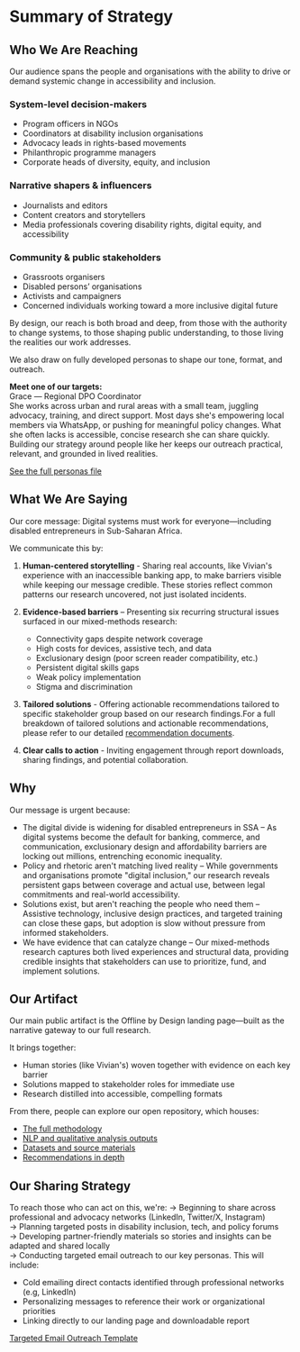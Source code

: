 # Summary of Strategy

## Who We Are Reaching

Our audience spans the people and organisations with the ability to drive or
demand systemic change in accessibility and inclusion.

### System-level decision-makers

* Program officers in NGOs
* Coordinators at disability inclusion organisations
* Advocacy leads in rights-based movements
* Philanthropic programme managers
* Corporate heads of diversity, equity, and inclusion

### Narrative shapers & influencers

* Journalists and editors
* Content creators and storytellers
* Media professionals covering disability rights, digital equity, and accessibility

### Community & public stakeholders

* Grassroots organisers
* Disabled persons’ organisations
* Activists and campaigners
* Concerned individuals working toward a more inclusive digital future

By design, our reach is both broad and deep, from those with the authority to
change systems, to those shaping public understanding, to those living the
realities our work addresses.

We also draw on fully developed personas to shape our tone, format, and outreach.

**Meet one of our targets:**  
Grace — Regional DPO Coordinator  
She works across urban and rural areas with a small team, juggling advocacy,
training, and direct support. Most days she's empowering local members via
WhatsApp, or pushing for meaningful policy changes. What she often lacks is
accessible, concise research she can share quickly. Building our strategy around
 people like her keeps our outreach practical, relevant, and grounded in lived
  realities.  

[See the full personas file](https://docs.google.com/spreadsheets/d/1mXBrXFIjiWoPmoncIxT8Cb0hygaCoyf7FueW2WxPvKU/edit?gid=1146215922#gid=1146215922)

## What We Are Saying

Our core message: Digital systems must work for everyone—including disabled
entrepreneurs in Sub-Saharan Africa.

We communicate this by:

1. **Human-centered storytelling** - Sharing real accounts, like Vivian's
   experience with an inaccessible banking app, to make barriers visible while
   keeping our message credible. These stories reflect common patterns our
   research uncovered, not just isolated incidents.
2. **Evidence-based barriers** – Presenting six recurring structural issues
   surfaced in our mixed-methods research:
   * Connectivity gaps despite network coverage
   * High costs for devices, assistive tech, and data
   * Exclusionary design (poor screen reader compatibility, etc.)
   * Persistent digital skills gaps
   * Weak policy implementation
   * Stigma and discrimination
3. **Tailored solutions** - Offering actionable recommendations tailored to
   specific stakeholder group based on our research findings.For a full
   breakdown of tailored solutions and actionable recommendations,
please refer to our detailed [recommendation documents](./recommendations_documents.md).

4. **Clear calls to action** - Inviting engagement through report downloads,
   sharing findings, and potential collaboration.

## Why

Our message is urgent because:

* The digital divide is widening for disabled entrepreneurs in SSA – As digital
  systems become the default for banking, commerce, and communication,
exclusionary design and affordability barriers are locking out millions,
entrenching economic inequality.
* Policy and rhetoric aren't matching lived reality – While governments and
  organisations promote "digital inclusion," our research reveals persistent
gaps between coverage and actual use, between legal commitments and real-world accessibility.
* Solutions exist, but aren't reaching the people who need them – Assistive
  technology, inclusive design practices, and targeted training can close these
gaps, but adoption is slow without pressure from informed stakeholders.
* We have evidence that can catalyze change – Our mixed-methods research
  captures both lived experiences and structural data, providing credible
  insights that stakeholders can use to prioritize, fund, and implement solutions.

## Our Artifact

Our main public artifact is the Offline by Design landing page—built as the
narrative gateway to our full research.

It brings together:

* Human stories (like Vivian's) woven together with evidence on each key barrier
* Solutions mapped to stakeholder roles for immediate use
* Research distilled into accessible, compelling formats

From there, people can explore our open repository, which houses:

* [The full methodology](../4_data_analysis/)
* [NLP and qualitative analysis outputs](../4_data_analysis/mixed_methods_findings.md)
* [Datasets and source materials](../1_datasets/)
* [Recommendations in depth](./recommendations_document.md)

## Our Sharing Strategy

To reach those who can act on this, we're:
→ Beginning to share across professional and advocacy networks (LinkedIn,
Twitter/X, Instagram)  
→ Planning targeted posts in disability inclusion, tech, and policy forums  
→ Developing partner-friendly materials so stories and insights can be adapted
and shared locally  
→ Conducting targeted email outreach to our key personas. This will include:  

* Cold emailing direct contacts identified through professional networks (e.g,
 LinkedIn)  
* Personalizing messages to reference their work or organizational priorities  
* Linking directly to our landing page and downloadable report  

[Targeted Email Outreach Template](./email_outreach.md)
